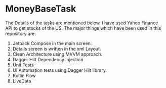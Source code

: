 # MoneyBaseTask
The Details of the tasks are mentioned below.
 I have used Yahoo Finance API to get stocks of the US.
 The major things which have been used in this repository are:
 1. Jetpack Compose in the main screen.
 2. Details screen is written in the xml Layout.
 3. Clean Architecture using MVVM approach.
 4. Dagger Hilt Dependency Injection
 5. Unit Tests
 6. UI Automation tests using Dagger Hilt library.
 7. Kotlin Flow
 8. LiveData
